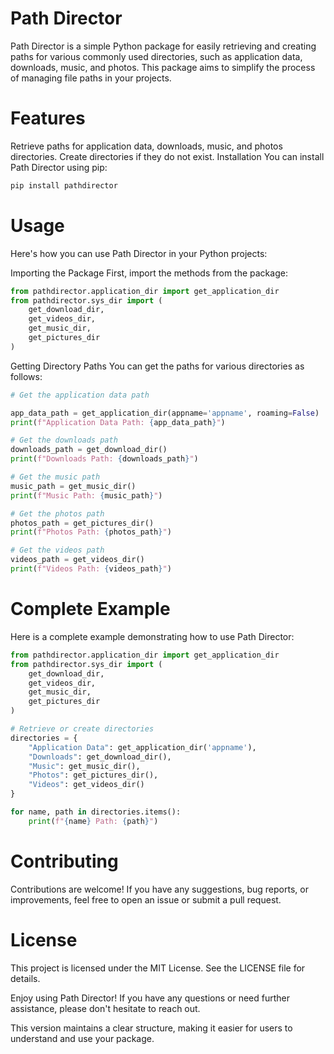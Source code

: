 # Path Director

Path Director is a simple Python package for easily retrieving and creating paths for various commonly used directories,
such as application data, downloads, music, and photos. This package aims to simplify the process of managing file paths
in your projects.

# Features

Retrieve paths for application data, downloads, music, and photos directories.
Create directories if they do not exist.
Installation
You can install Path Director using pip:

```sh
pip install pathdirector
```

# Usage

Here's how you can use Path Director in your Python projects:

Importing the Package
First, import the methods from the package:

```python
from pathdirector.application_dir import get_application_dir
from pathdirector.sys_dir import (
    get_download_dir,
    get_videos_dir,
    get_music_dir,
    get_pictures_dir
)
```

Getting Directory Paths
You can get the paths for various directories as follows:

```python
# Get the application data path

app_data_path = get_application_dir(appname='appname', roaming=False)
print(f"Application Data Path: {app_data_path}")

# Get the downloads path
downloads_path = get_download_dir()
print(f"Downloads Path: {downloads_path}")

# Get the music path
music_path = get_music_dir()
print(f"Music Path: {music_path}")

# Get the photos path
photos_path = get_pictures_dir()
print(f"Photos Path: {photos_path}")

# Get the videos path
videos_path = get_videos_dir()
print(f"Videos Path: {videos_path}")
```

# Complete Example

Here is a complete example demonstrating how to use Path Director:

```python
from pathdirector.application_dir import get_application_dir
from pathdirector.sys_dir import (
    get_download_dir,
    get_videos_dir,
    get_music_dir,
    get_pictures_dir
)

# Retrieve or create directories
directories = {
    "Application Data": get_application_dir('appname'),
    "Downloads": get_download_dir(),
    "Music": get_music_dir(),
    "Photos": get_pictures_dir(),
    "Videos": get_videos_dir()
}

for name, path in directories.items():
    print(f"{name} Path: {path}")
```

# Contributing

Contributions are welcome! If you have any suggestions, bug reports, or improvements, feel free to open an issue or
submit a pull request.

# License

This project is licensed under the MIT License. See the LICENSE file for details.

Enjoy using Path Director! If you have any questions or need further assistance, please don't hesitate to reach out.

This version maintains a clear structure, making it easier for users to understand and use your package.






